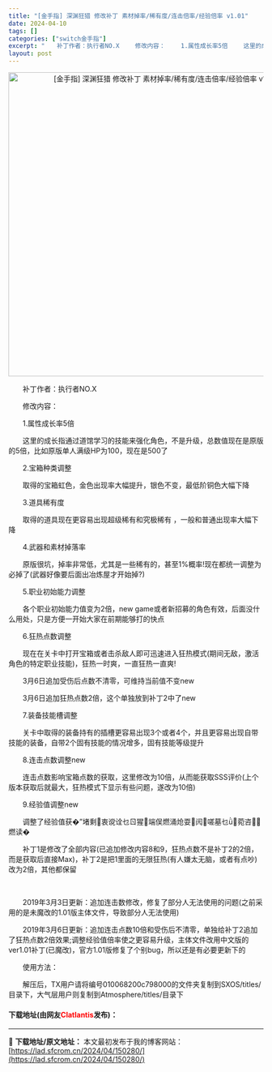 ```yaml
---
title: "[金手指] 深渊狂猎 修改补丁 素材掉率/稀有度/连击倍率/经验倍率 v1.01"
date: 2024-04-10
tags: []
categories: ["switch金手指"]
excerpt: "　　补丁作者：执行者NO.X 　　修改内容： 　　1.属性成长率5倍 　　这里的成长指通过道馆学习的技能来强化角色，不是升级，总数值现在是原版的5倍，比如原版单人满级HP为100，现在是500了 　　2.宝箱种类调整 　　取得的宝箱虹色，金色出现率大幅提升，银色不变，最低阶铜色大幅下降 　　3.道具&hellip;"
layout: post
---
```


 <p align="center"><img align="" border="0" src="https://lad.sfcrom.cn/wp-content/uploads/2024/04/20240409_6615d3a28cb42.webp" width="600" alt="[金手指] 深渊狂猎 修改补丁 素材掉率/稀有度/连击倍率/经验倍率 v1.01" /></p> <p>　　补丁作者：执行者NO.X</p> <p>　　修改内容：</p> <p>　　1.属性成长率5倍</p> <p>　　这里的成长指通过道馆学习的技能来强化角色，不是升级，总数值现在是原版的5倍，比如原版单人满级HP为100，现在是500了</p> <p>　　2.宝箱种类调整</p> <p>　　取得的宝箱虹色，金色出现率大幅提升，银色不变，最低阶铜色大幅下降</p> <p>　　3.道具稀有度</p> <p>　　取得的道具现在更容易出现超级稀有和究极稀有 ，一般和普通出现率大幅下降</p> <p>　　4.武器和素材掉落率</p> <p>　　原版很坑，掉率非常低，尤其是一些稀有的，甚至1%概率!现在都统一调整为必掉了(武器好像要后面出冶炼屋才开始掉?)</p> <p>　　5.职业初始能力调整</p> <p>　　各个职业初始能力值变为2倍，new game或者新招募的角色有效，后面没什么用处，只是方便一开始大家在前期能够打的快点</p> <p>　　6.狂热点数调整</p> <p>　　现在在关卡中打开宝箱或者击杀敌人即可迅速进入狂热模式(期间无敌，激活角色的特定职业技能)，狂热一时爽，一直狂热一直爽!</p> <p>　　3月6日追加受伤后点数不清零，可维持当前值不变new</p> <p>　　3月6日追加狂热点数2倍，这个单独放到补丁2中了new</p> <p>　　7.装备技能槽调整</p> <p>　　关卡中取得的装备持有的插槽更容易出现3个或者4个，并且更容易出现自带技能的装备，自带2个固有技能的情况增多，固有技能等级提升</p> <p>　　8.连击点数调整new</p> <p>　　连击点数影响宝箱点数的获取，这里修改为10倍，从而能获取SSS评价(上个版本获取后就最大，狂热模式下显示有些问题，遂改为10倍)</p> <p>　　9.经验值调整new</p> <p>　　调整了经验值获�&rdquo;堵剩衷谠诠乜ㄖ猩端俣燃涌炝耍闶嗟墓乜ǜ菀咨燃读�</p> <p>　　补丁1是修改了全部内容(已追加修改内容8和9，狂热点数不是补丁2的2倍，而是获取后直接Max)，补丁2是把1里面的无限狂热(有人嫌太无脑，或者有点吵)改为2倍，其他都保留</p> <p>&nbsp;</p> <p>　　2019年3月3日更新：追加连击数修改，修复了部分人无法使用的问题(之前采用的是未魔改的1.01版主体文件，导致部分人无法使用)</p> <p>　　2019年3月6日更新：追加连击点数10倍和受伤后不清零，单独给补丁2追加了狂热点数2倍效果;调整经验值倍率使之更容易升级，主体文件改用中文版的ver1.01补丁(已魔改)，官方1.01版修复了个别bug，所以还是有必要更新下的</p> <p>　　使用方法：</p> <p>　　解压后，TX用户请将编号010068200c798000的文件夹复制到SXOS/titles/目录下，大气层用户则复制到Atmosphere/titles/目录下</p> <p><h4>下载地址(由网友<font color="red">Clatlantis</font>发布)：</h4></p> 

---
📖 **下载地址/原文地址：** 本文最初发布于我的博客网站：[https://lad.sfcrom.cn/2024/04/150280/](https://lad.sfcrom.cn/2024/04/150280/)
